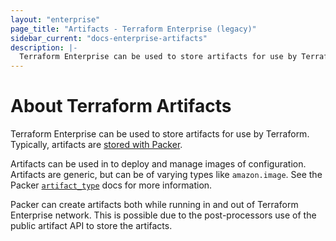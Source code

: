 ```yaml
---
layout: "enterprise"
page_title: "Artifacts - Terraform Enterprise (legacy)"
sidebar_current: "docs-enterprise-artifacts"
description: |-
  Terraform Enterprise can be used to store artifacts for use by Terraform. Typically, artifacts are stored with Packer.
---
```


# About Terraform Artifacts

Terraform Enterprise can be used to store artifacts for use by Terraform.
Typically, artifacts are [stored with Packer](https://packer.io/docs).

Artifacts can be used in to deploy and manage images
of configuration. Artifacts are generic, but can be of varying types
like `amazon.image`. See the Packer [`artifact_type`](https://packer.io/docs/post-processors/atlas.html#artifact_type)
docs for more information.

Packer can create artifacts both while running in and out of Terraform
Enterprise network. This is possible due to the post-processors use of the
public artifact API to store the artifacts.
